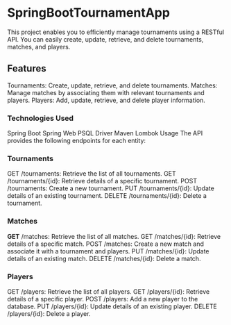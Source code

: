 # SpringBootTournamentApp

This project enables you to efficiently manage tournaments using a RESTful API. You can easily create, update, retrieve, and delete tournaments, matches, and players.

## Features

Tournaments: Create, update, retrieve, and delete tournaments.
Matches: Manage matches by associating them with relevant tournaments and players.
Players: Add, update, retrieve, and delete player information.

### Technologies Used

Spring Boot
Spring Web
PSQL Driver
Maven
Lombok
Usage
The API provides the following endpoints for each entity:

### Tournaments

GET /tournaments: Retrieve the list of all tournaments.
GET /tournaments/{id}: Retrieve details of a specific tournament.
POST /tournaments: Create a new tournament.
PUT /tournaments/{id}: Update details of an existing tournament.
DELETE /tournaments/{id}: Delete a tournament.

### Matches

****GET**** /matches: Retrieve the list of all matches.
GET /matches/{id}: Retrieve details of a specific match.
POST /matches: Create a new match and associate it with a tournament and players.
PUT /matches/{id}: Update details of an existing match.
DELETE /matches/{id}: Delete a match.

### Players

GET /players: Retrieve the list of all players.
GET /players/{id}: Retrieve details of a specific player.
POST /players: Add a new player to the database.
PUT /players/{id}: Update details of an existing player.
DELETE /players/{id}: Delete a player.
